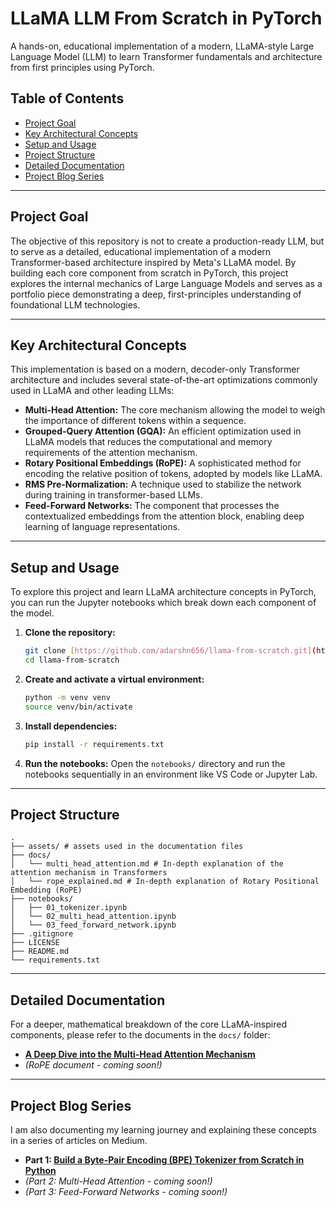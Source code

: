 # LLaMA LLM From Scratch in PyTorch

A hands-on, educational implementation of a modern, LLaMA-style Large Language Model (LLM) to learn Transformer fundamentals and architecture from first principles using PyTorch.

## Table of Contents
- [Project Goal](#project-goal)
- [Key Architectural Concepts](#key-architectural-concepts)
- [Setup and Usage](#setup-and-usage)
- [Project Structure](#project-structure)
- [Detailed Documentation](#detailed-documentation)
- [Project Blog Series](#project-blog-series)

---

## Project Goal
The objective of this repository is not to create a production-ready LLM, but to serve as a detailed, educational implementation of a modern Transformer-based architecture inspired by Meta's LLaMA model. By building each core component from scratch in PyTorch, this project explores the internal mechanics of Large Language Models and serves as a portfolio piece demonstrating a deep, first-principles understanding of foundational LLM technologies.

---

## Key Architectural Concepts
This implementation is based on a modern, decoder-only Transformer architecture and includes several state-of-the-art optimizations commonly used in LLaMA and other leading LLMs:

* **Multi-Head Attention:** The core mechanism allowing the model to weigh the importance of different tokens within a sequence.
* **Grouped-Query Attention (GQA):** An efficient optimization used in LLaMA models that reduces the computational and memory requirements of the attention mechanism.
* **Rotary Positional Embeddings (RoPE):** A sophisticated method for encoding the relative position of tokens, adopted by models like LLaMA.
* **RMS Pre-Normalization:** A technique used to stabilize the network during training in transformer-based LLMs.
* **Feed-Forward Networks:** The component that processes the contextualized embeddings from the attention block, enabling deep learning of language representations.

---

## Setup and Usage
To explore this project and learn LLaMA architecture concepts in PyTorch, you can run the Jupyter notebooks which break down each component of the model.

1.  **Clone the repository:**
    ```bash
    git clone [https://github.com/adarshn656/llama-from-scratch.git](https://github.com/adarshn656/llama-from-scratch.git)
    cd llama-from-scratch
    ```
2.  **Create and activate a virtual environment:**
    ```bash
    python -m venv venv
    source venv/bin/activate
    ```
3.  **Install dependencies:**
    ```bash
    pip install -r requirements.txt
    ```
4.  **Run the notebooks:**
    Open the `notebooks/` directory and run the notebooks sequentially in an environment like VS Code or Jupyter Lab.

---

## Project Structure
```
.
├── assets/ # assets used in the documentation files
├── docs/
│   └── multi_head_attention.md # In-depth explanation of the attention mechanism in Transformers
│   └── rope_explained.md # In-depth explanation of Rotary Positional Embedding (RoPE)
├── notebooks/
│   ├── 01_tokenizer.ipynb
│   └── 02_multi_head_attention.ipynb
│   └── 03_feed_forward_network.ipynb
├── .gitignore
├── LICENSE
├── README.md
└── requirements.txt
```

---

## Detailed Documentation
For a deeper, mathematical breakdown of the core LLaMA-inspired components, please refer to the documents in the `docs/` folder:

* **[A Deep Dive into the Multi-Head Attention Mechanism](./docs/multi_head_attention.md)**
* *(RoPE document - coming soon!)*

---

## Project Blog Series
I am also documenting my learning journey and explaining these concepts in a series of articles on Medium.

* **Part 1: [Build a Byte-Pair Encoding (BPE) Tokenizer from Scratch in Python](your-medium-link-here)**
* *(Part 2: Multi-Head Attention - coming soon!)*
* *(Part 3: Feed-Forward Networks - coming soon!)*